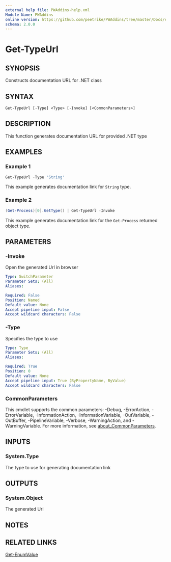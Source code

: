 ```yaml
---
external help file: PWAddins-help.xml
Module Name: PWAddins
online version: https://github.com/peetrike/PWAddins/tree/master/Docs/en-US/Get-TypeUrl.md
schema: 2.0.0
---
```


# Get-TypeUrl

## SYNOPSIS

Constructs documentation URL for .NET class

## SYNTAX

```
Get-TypeUrl [-Type] <Type> [-Invoke] [<CommonParameters>]
```

## DESCRIPTION

This function generates documentation URL for provided .NET type

## EXAMPLES

### Example 1

```powershell
Get-TypeUrl -Type 'String'
```

This example generates documentation link for `String` type.

### Example 2

```powershell
(Get-Process)[0].GetType() | Get-TypeUrl -Invoke
```

This example generates documentation link for the `Get-Process` returned object
type.

## PARAMETERS

### -Invoke

Open the generated Url in browser

```yaml
Type: SwitchParameter
Parameter Sets: (All)
Aliases:

Required: False
Position: Named
Default value: None
Accept pipeline input: False
Accept wildcard characters: False
```

### -Type

Specifies the type to use

```yaml
Type: Type
Parameter Sets: (All)
Aliases:

Required: True
Position: 0
Default value: None
Accept pipeline input: True (ByPropertyName, ByValue)
Accept wildcard characters: False
```

### CommonParameters
This cmdlet supports the common parameters: -Debug, -ErrorAction, -ErrorVariable, -InformationAction, -InformationVariable, -OutVariable, -OutBuffer, -PipelineVariable, -Verbose, -WarningAction, and -WarningVariable. For more information, see [about_CommonParameters](http://go.microsoft.com/fwlink/?LinkID=113216).

## INPUTS

### System.Type

The type to use for generating documentation link

## OUTPUTS

### System.Object

The generated Url

## NOTES

## RELATED LINKS

[Get-EnumValue](Get-EnumValue.md)
